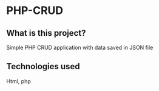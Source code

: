 # PHP-CRUD
## What is this project?
Simple PHP CRUD application with data saved in JSON file

## Technologies used
Html, php